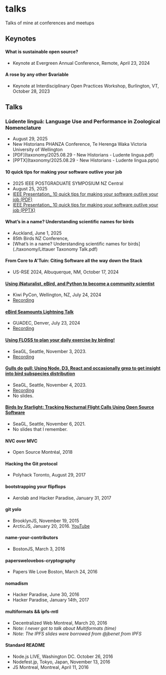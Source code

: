# talks
Talks of mine at conferences and meetups

## Keynotes

#### What is sustainable open source?
  - Keynote at Evergreen Annual Conference, Remote, April 23, 2024

#### A rose by any other $variable
  - Keynote at Interdisciplinary Open Practices Workshop, Burlington, VT, October 28, 2023

## Talks

### Lūdente linguā: Language Use and Performance in Zoological Nomenclature
- August 29, 2025
- New Historians PHANZA Conference, Te Herenga Waka Victoria University of Wellington
- [PDF](taxonomy/2025.08.29 - New Historians - Ludente lingua.pdf)
- [PPTX](taxonomy/2025.08.29 - New Historians - Ludente lingua.pptx)

#### 10 quick tips for making your software outlive your job
  - 2025 IEEE POSTGRADUATE SYMPOSIUM NZ Central
  - August 25, 2025
  - [IEEE Presentation_ 10 quick tips for making your software outlive your job (PDF)](./IEEE%20Presentation_%2010%20quick%20tips%20for%20making%20your%20software%20outlive%20your%20job.pdf)
  - [IEEE Presentation_ 10 quick tips for making your software outlive your job (PPTX)](./IEEE%20Presentation_%2010%20quick%20tips%20for%20making%20your%20software%20outlive%20your%20job.pptx)

#### What’s in a name? Understanding scientific names for birds
  - Auckland, June 1, 2025
  - 85th Birds NZ Conference,
  - [What’s in a name? Understanding scientific names for birds](./taxonomy/Littauer Taxonomy Talk.pdf)

#### From Core to A'Tuin: Citing Software all the way down the Stack
  - US-RSE 2024, Albuquerque, NM, October 17, 2024

#### [Using iNaturalist, eBird, and Python to become a community scientist](https://www.youtube.com/watch?v=-KkQEzmOOBY)
  - Kiwi PyCon, Wellington, NZ, July 24, 2024
  - [Recording](https://www.youtube.com/watch?v=-KkQEzmOOBY)

#### [eBird Seamounts Lightning Talk](https://www.youtube.com/watch?v=0oRa8bnNUjk&t=2410s)
  - GUADEC, Denver, July 23, 2024
  - [Recording](https://www.youtube.com/watch?v=0oRa8bnNUjk&t=2410s)

#### [Using FLOSS to plan your daily exercise by birding!](https://osem.seagl.org/conferences/seagl2023/program/proposals/1003)
  - SeaGL, Seattle, November 3, 2023.
  - [Recording](https://www.youtube.com/live/9-mCsIonljc?si=v1UPT6wME9ahbq1X&t=4868)

#### [Gulls do gull: Using Node, D3, React and occasionally grep to get insight into bird subspecies distribution](https://osem.seagl.org/conferences/seagl2022/program/proposals/915)
  - SeaGL, Seattle, November 4, 2023.
  - [Recording](https://osem.seagl.org/conferences/seagl2022/program/proposals/915)
  - No slides.

#### [Birds by Starlight: Tracking Nocturnal Flight Calls Using Open Source Software](https://osem.seagl.org/conferences/seagl2021/program/proposals/844)
  - SeaGL, Seattle, November 6, 2021.
  - No slides that I remember.

#### NVC over MVC
  - Open Source Montréal, 2018

#### Hacking the Git protocol
  - Polyhack Toronto, August 29, 2017

#### bootstrapping your flipflops
  - Aerolab and Hacker Paradise, January 31, 2017

#### git yolo
  - BrooklynJS, November 19, 2015
  - ArcticJS, January 20, 2016. [YouTube](https://www.youtube.com/watch?v=_KY9ltbdoK4&list=PL3bvPCw5QCLLJUL2Q_bBI1bi9bYQ-4hci&index=3)

#### name-your-contributors
  - BostonJS, March 3, 2016

#### paperswelovebos-cryptography
  - Papers We Love Boston, March 24, 2016

#### nomadism
  - Hacker Paradise, June 30, 2016
  - Hacker Paradise, January 14th, 2017

#### multiformats && ipfs-mtl
  - Decentralized Web Montreal, March 20, 2016
  - _Note: I never got to talk about Multiformats (time)_
  - _Note: The IPFS slides were borrowed from @jbenet from IPFS_

#### Standard README
  - Node.js LIVE, Washington DC. October 26, 2016
  - Nodefest.jp, Tokyo, Japan, November 13, 2016
  - JS Montreal, Montreal, April 11, 2016